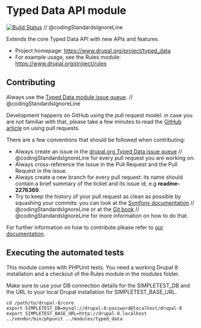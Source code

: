 # Typed Data API module

[![Build Status](https://travis-ci.org/fago/typed_data.svg?branch=8.x-1.x)](https://travis-ci.org/fago/typed_data) // @codingStandardsIgnoreLine

Extends the core Typed Data API with new APIs and features.

* Project homepage: https://www.drupal.org/project/typed_data
* For example usage, see the Rules module: https://www.drupal.org/project/rules

## Contributing

Always use the  [Typed Data module issue queue](https://www.drupal.org/project/issues/typed_data). // @codingStandardsIgnoreLine

Development happens on GitHub using the pull request model:
in case you are not familiar with that, please take a few minutes to read the
[GitHub article](https://help.github.com/articles/using-pull-requests) on using
pull requests.

There are a few conventions that should be followed when contributing:

* Always create an issue in the [drupal.org Typed Data issue queue](https://www.drupal.org/project/issues/typed_data) // @codingStandardsIgnoreLine
  for every pull request you are working on.
* Always cross-reference the Issue in the Pull Request and the Pull Request in
  the issue.
* Always create a new branch for every pull request: its name should contain a
  brief summary of the ticket and its issue id, e.g **readme-2276369**.
* Try to keep the history of your pull request as clean as possible by squashing
  your commits: you can look at the [Symfony documentation](http://symfony.com/doc/current/cmf/contributing/commits.html) // @codingStandardsIgnoreLine
  or at the [Git book](http://git-scm.com/book/en/Git-Tools-Rewriting-History#Changing-Multiple-Commit-Messages) // @codingStandardsIgnoreLine
  for more information on how to do that.

For further information on how to contribute please refer to
[our documentation](https://thefubhy.gitbooks.io/typed_data/content/).

## Executing the automated tests

This module comes with PHPUnit tests. You need a working Drupal 8 installation
and a checkout of the Rules module in the modules folder.


Make sure to use your DB connection details for the SIMPLETEST_DB and the URL to
your local Drupal installation for SIMPLETEST_BASE_URL.

    cd /path/to/drupal-8/core
    export SIMPLETEST_DB=mysql://drupal-8:password@localhost/drupal-8
    export SIMPLETEST_BASE_URL=http://drupal-8.localhost
    ../vendor/bin/phpunit ../modules/typed_data
